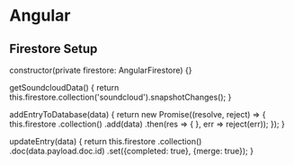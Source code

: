   
  # Angular
  
  ## Firestore Setup
  
  constructor(private firestore: AngularFirestore) {}

  getSoundcloudData() {
    return this.firestore.collection('soundcloud').snapshotChanges();
  }

  addEntryToDatabase(data) {
    return new Promise<any>((resolve, reject) => {
      this.firestore
        .collection(<name>)
        .add(data)
        .then(res => {
        }, err => reject(err));
    });
  }

  updateEntry(data) {
    return this.firestore
      .collection(<name>)
      .doc(data.payload.doc.id)
      .set({completed: true}, {merge: true});
  }

